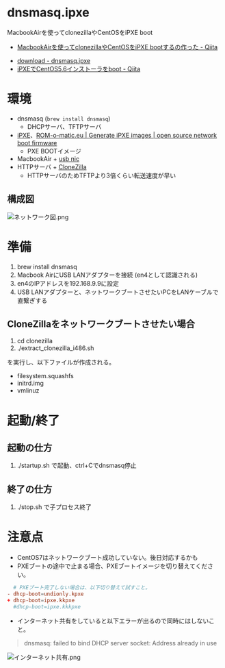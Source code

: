 dnsmasq.ipxe
============

MacbookAirを使ってclonezillaやCentOSをiPXE boot

- [MacbookAirを使ってclonezillaやCentOSをiPXE bootするの作った - Qiita](http://qiita.com/tukiyo3/items/2a08060e17992fdc6adc)


* [download - dnsmasq.ipxe](https://github.com/tukiyo/dnsmasq.ipxe)
* [iPXEでCentOS5,6インストーラをboot - Qiita](http://qiita.com/tukiyo3/items/bdb4d28d4fa7059c5d14)

# 環境

* dnsmasq (`brew install dnsmasq`)
  * DHCPサーバ、TFTPサーバ
* [iPXE](http://ipxe.org)、[ROM-o-matic.eu | Generate iPXE images | open source network boot firmware](https://rom-o-matic.eu/)
  * PXE BOOTイメージ
* MacbookAir + [usb nic](http://buffalo.jp/products/catalog/network/lua3-u2-atx/)
* HTTPサーバ + [CloneZilla](http://sourceforge.jp/projects/sfnet_clonezilla/releases/)
  * HTTPサーバのためTFTPより3倍くらい転送速度が早い

## 構成図

![ネットワーク図.png](https://qiita-image-store.s3.amazonaws.com/0/25728/299e3c28-15cf-849f-4bae-f0d8cdcef57c.png)

# 準備

1. brew install dnsmasq
1. Macbook AirにUSB LANアダプターを接続 (en4として認識される)
1. en4のIPアドレスを192.168.9.9に設定
1. USB LANアダプターと、ネットワークブートさせたいPCをLANケーブルで直繋ぎする


## CloneZillaをネットワークブートさせたい場合

1. cd clonezilla
1. ./extract_clonezilla_i486.sh

を実行し、以下ファイルが作成される。

* filesystem.squashfs
* initrd.img
* vmlinuz

# 起動/終了

## 起動の仕方

1. ./startup.sh で起動、ctrl+Cでdnsmasq停止

## 終了の仕方

1. ./stop.sh で子プロセス終了

# 注意点

* CentOS7はネットワークブート成功していない。後日対応するかも
* PXEブートの途中で止まる場合、PXEブートイメージを切り替えてください。

```diff:dnsmasq.conf
  # PXEブート完了しない場合は、以下切り替えて試すこと。
- dhcp-boot=undionly.kpxe
+ dhcp-boot=ipxe.kkpxe
  #dhcp-boot=ipxe.kkkpxe
```

* インターネット共有をしていると以下エラーが出るので同時にはしないこと。

> dnsmasq: failed to bind DHCP server socket: Address already in use

![インターネット共有.png](https://qiita-image-store.s3.amazonaws.com/0/25728/f6c26db8-c9d1-2d6c-5f8a-6aee8d9bd61a.png)
